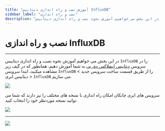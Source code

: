 ```yaml
---
title: "آموزش نصب و راه اندازی دیتابیس InfluxDB"
sidebar_label: "نصب و راه اندازی"
description: "در این بخش می خواهیم آموزش نحوه نصب و راه اندازی دیتابیس InfluxDB را در سرویس ابری اینفلاکس دی بی به شما آموزش دهیم."
---
```


# نصب و راه اندازی InfluxDB
---

در این بخش می خواهیم آموزش نحوه نصب و راه اندازی دیتابیس `InfluxDB` را در سرویس [دیتابیس اینفلاکس دی بی](https://chabokan.net/services/influxdb/) به شما آموزش دهیم.
همانطور که در گیف زیر مشاهده میکنید، ابتدا سرویس `InfluxDB` را از طریق قسمت ساخت سرویس جدید > دیتابیس ابری > `InfluxDB` می سازیم.

![](https://s1.chabokan.net/docs/gifs/influxdb-install.gif)

سرویس های ابری چابکان امکان راه اندازی با نسخه های مختلف را نیز دارند که شما می توانید نسخه موردنظر خود را انتخاب کنید.

![](https://s1.chabokan.net/docs/images/influxdb-start.png)

---
<a href="https://hub.chabokan.net/fa/services/create/influxdb" ><img src="https://s1.chabokan.net/docs/images/influxdb-banner.png" /></a>